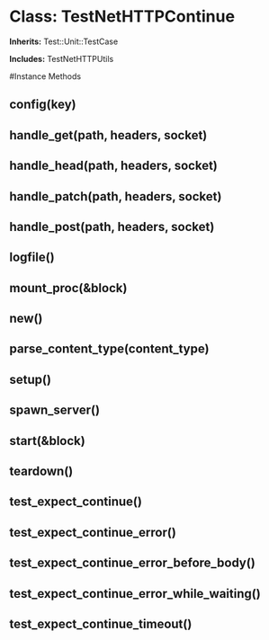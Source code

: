 # Class: TestNetHTTPContinue
**Inherits:** Test::Unit::TestCase
    
**Includes:** TestNetHTTPUtils
  




#Instance Methods
## config(key) [](#method-i-config)

## handle_get(path, headers, socket) [](#method-i-handle_get)

## handle_head(path, headers, socket) [](#method-i-handle_head)

## handle_patch(path, headers, socket) [](#method-i-handle_patch)

## handle_post(path, headers, socket) [](#method-i-handle_post)

## logfile() [](#method-i-logfile)

## mount_proc(&block) [](#method-i-mount_proc)

## new() [](#method-i-new)

## parse_content_type(content_type) [](#method-i-parse_content_type)

## setup() [](#method-i-setup)

## spawn_server() [](#method-i-spawn_server)

## start(&block) [](#method-i-start)

## teardown() [](#method-i-teardown)

## test_expect_continue() [](#method-i-test_expect_continue)

## test_expect_continue_error() [](#method-i-test_expect_continue_error)

## test_expect_continue_error_before_body() [](#method-i-test_expect_continue_error_before_body)

## test_expect_continue_error_while_waiting() [](#method-i-test_expect_continue_error_while_waiting)

## test_expect_continue_timeout() [](#method-i-test_expect_continue_timeout)

